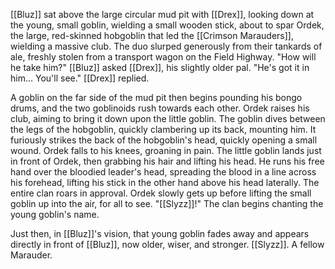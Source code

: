 [[Bluz]] sat above the large circular mud pit with [[Drex]], looking down at the young, small goblin, wielding a small wooden stick, about to spar Ordek, the large, red-skinned hobgoblin that led the [[Crimson Marauders]], wielding a massive club. The duo slurped generously from their tankards of ale, freshly stolen from a transport wagon on the Field Highway. "How will he take him?" [[Bluz]] asked [[Drex]], his slightly older pal. "He's got it in him… You'll see." [[Drex]] replied. 

A goblin on the far side of the mud pit then begins pounding his bongo drums, and the two goblinoids rush towards each other. Ordek raises his club, aiming to bring it down upon the little goblin. The goblin dives between the legs of the hobgoblin, quickly clambering up its back, mounting him. It furiously strikes the back of the hobgoblin's head, quickly opening a small wound. Ordek falls to his knees, groaning in pain. The little goblin lands just in front of Ordek, then grabbing his hair and lifting his head. He runs his free hand over the bloodied leader's head, spreading the blood in a line across his forehead, lifting his stick in the other hand above his head laterally. The entire clan roars in approval. Ordek slowly gets up before lifting the small goblin up into the air, for all to see. "[[Slyzz]]!" The clan begins chanting the young goblin's name. 

Just then, in [[Bluz]]'s vision, that young goblin fades away and appears directly in front of [[Bluz]], now older, wiser, and stronger. [[Slyzz]]. A fellow Marauder.